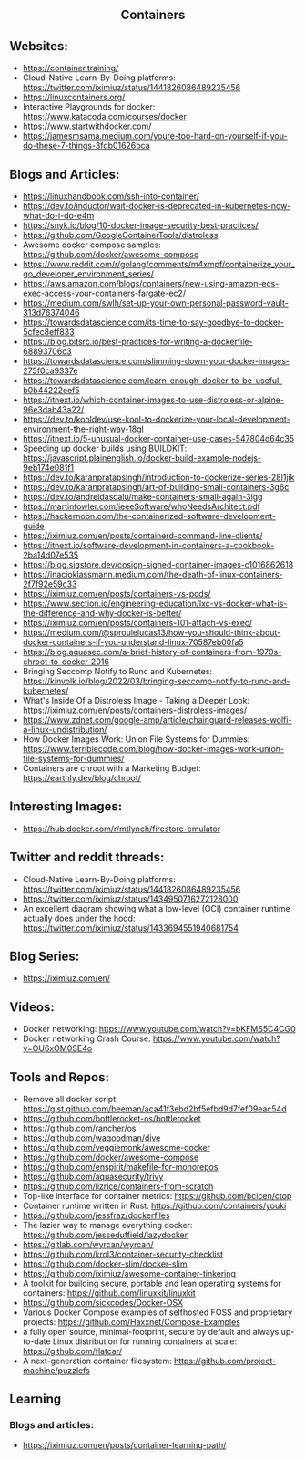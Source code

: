 <h2 align="center">Containers</h2>

## Websites:

- https://container.training/
- Cloud-Native Learn-By-Doing platforms: https://twitter.com/iximiuz/status/1441826086489235456
- https://linuxcontainers.org/
- Interactive Playgrounds for docker: https://www.katacoda.com/courses/docker
- https://www.startwithdocker.com/
- https://jamesmsama.medium.com/youre-too-hard-on-yourself-if-you-do-these-7-things-3fdb01626bca

## Blogs and Articles:

- https://linuxhandbook.com/ssh-into-container/
- https://dev.to/inductor/wait-docker-is-deprecated-in-kubernetes-now-what-do-i-do-e4m
- https://snyk.io/blog/10-docker-image-security-best-practices/
- https://github.com/GoogleContainerTools/distroless
- Awesome docker compose samples: https://github.com/docker/awesome-compose
- https://www.reddit.com/r/golang/comments/m4xmpf/containerize_your_go_developer_environment_series/
- https://aws.amazon.com/blogs/containers/new-using-amazon-ecs-exec-access-your-containers-fargate-ec2/
- https://medium.com/swlh/set-up-your-own-personal-password-vault-313d76374046
- https://towardsdatascience.com/its-time-to-say-goodbye-to-docker-5cfec8eff833
- https://blog.bitsrc.io/best-practices-for-writing-a-dockerfile-68893706c3
- https://towardsdatascience.com/slimming-down-your-docker-images-275f0ca9337e
- https://towardsdatascience.com/learn-enough-docker-to-be-useful-b0b44222eef5
- https://itnext.io/which-container-images-to-use-distroless-or-alpine-96e3dab43a22/
- https://dev.to/kooldev/use-kool-to-dockerize-your-local-development-environment-the-right-way-18gl
- https://itnext.io/5-unusual-docker-container-use-cases-547804d64c35
- Speeding up docker builds using BUILDKIT: https://javascript.plainenglish.io/docker-build-example-nodejs-9eb174e081f1
- https://dev.to/karanpratapsingh/introduction-to-dockerize-series-28l1jik
- https://dev.to/karanpratapsingh/art-of-building-small-containers-3g6c
- https://dev.to/andreidascalu/make-containers-small-again-3lgg
- https://martinfowler.com/ieeeSoftware/whoNeedsArchitect.pdf
- https://hackernoon.com/the-containerized-software-development-guide
- https://iximiuz.com/en/posts/containerd-command-line-clients/
- https://itnext.io/software-development-in-containers-a-cookbook-2ba14d07e535
- https://blog.sigstore.dev/cosign-signed-container-images-c1016862618
- https://inacioklassmann.medium.com/the-death-of-linux-containers-2f7f92e59c33
- https://iximiuz.com/en/posts/containers-vs-pods/
- https://www.section.io/engineering-education/lxc-vs-docker-what-is-the-difference-and-why-docker-is-better/
- https://iximiuz.com/en/posts/containers-101-attach-vs-exec/
- https://medium.com/@sproulelucas13/how-you-should-think-about-docker-containers-if-you-understand-linux-70587eb00fa5
- https://blog.aquasec.com/a-brief-history-of-containers-from-1970s-chroot-to-docker-2016
- Bringing Seccomp Notify to Runc and Kubernetes: https://kinvolk.io/blog/2022/03/bringing-seccomp-notify-to-runc-and-kubernetes/
- What's Inside Of a Distroless Image - Taking a Deeper Look: https://iximiuz.com/en/posts/containers-distroless-images/
- https://www.zdnet.com/google-amp/article/chainguard-releases-wolfi-a-linux-undistribution/
- How Docker Images Work: Union File Systems for Dummies: https://www.terriblecode.com/blog/how-docker-images-work-union-file-systems-for-dummies/
- Containers are chroot with a Marketing Budget: https://earthly.dev/blog/chroot/

## Interesting Images:

- https://hub.docker.com/r/mtlynch/firestore-emulator

## Twitter and reddit threads:

- Cloud-Native Learn-By-Doing platforms: https://twitter.com/iximiuz/status/1441826086489235456
- https://twitter.com/iximiuz/status/1434950716272128000
- An excellent diagram showing what a low-level (OCI) container runtime actually does under the hood: https://twitter.com/iximiuz/status/1433694551940681754

## Blog Series:

- https://iximiuz.com/en/

## Videos:

- Docker networking: https://www.youtube.com/watch?v=bKFMS5C4CG0
- Docker networking Crash Course: https://www.youtube.com/watch?v=OU6xOM0SE4o

## Tools and Repos:

- Remove all docker script: https://gist.github.com/beeman/aca41f3ebd2bf5efbd9d7fef09eac54d
- https://github.com/bottlerocket-os/bottlerocket
- https://github.com/rancher/os
- https://github.com/wagoodman/dive
- https://github.com/veggiemonk/awesome-docker
- https://github.com/docker/awesome-compose
- https://github.com/enspirit/makefile-for-monorepos
- https://github.com/aquasecurity/trivy
- https://github.com/lizrice/containers-from-scratch
- Top-like interface for container metrics: https://github.com/bcicen/ctop
- Container runtime written in Rust: https://github.com/containers/youki
- https://github.com/jessfraz/dockerfiles
- The lazier way to manage everything docker: https://github.com/jesseduffield/lazydocker
- https://gitlab.com/wyrcan/wyrcan/
- https://github.com/krol3/container-security-checklist
- https://github.com/docker-slim/docker-slim
- https://github.com/iximiuz/awesome-container-tinkering
- A toolkit for building secure, portable and lean operating systems for containers: https://github.com/linuxkit/linuxkit
- https://github.com/sickcodes/Docker-OSX
- Various Docker Compose examples of selfhosted FOSS and proprietary projects: https://github.com/Haxxnet/Compose-Examples
- a fully open source, minimal-footprint, secure by default and always up-to-date Linux distribution for running containers at scale: https://github.com/flatcar/
- A next-generation container filesystem: https://github.com/project-machine/puzzlefs

## Learning

### Blogs and articles:

- https://iximiuz.com/en/posts/container-learning-path/
